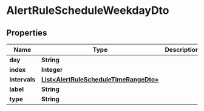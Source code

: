 
# AlertRuleScheduleWeekdayDto

## Properties
| Name          | Type                                                                              | Description | Notes      |
| ------------- | --------------------------------------------------------------------------------- | ----------- | ---------- |
| **day**       | **String**                                                                        |             | [optional] |
| **index**     | **Integer**                                                                       |             | [optional] |
| **intervals** | [**List&lt;AlertRuleScheduleTimeRangeDto&gt;**](AlertRuleScheduleTimeRangeDto.md) |             | [optional] |
| **label**     | **String**                                                                        |             | [optional] |
| **type**      | **String**                                                                        |             | [optional] |
